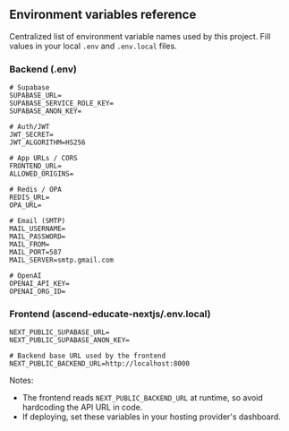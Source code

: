 ## Environment variables reference

Centralized list of environment variable names used by this project. Fill values in your local `.env` and `.env.local` files.

### Backend (.env)
```
# Supabase
SUPABASE_URL=
SUPABASE_SERVICE_ROLE_KEY=
SUPABASE_ANON_KEY=

# Auth/JWT
JWT_SECRET=
JWT_ALGORITHM=HS256

# App URLs / CORS
FRONTEND_URL=
ALLOWED_ORIGINS=

# Redis / OPA
REDIS_URL=
OPA_URL=

# Email (SMTP)
MAIL_USERNAME=
MAIL_PASSWORD=
MAIL_FROM=
MAIL_PORT=587
MAIL_SERVER=smtp.gmail.com

# OpenAI
OPENAI_API_KEY=
OPENAI_ORG_ID=
```

### Frontend (ascend-educate-nextjs/.env.local)
```
NEXT_PUBLIC_SUPABASE_URL=
NEXT_PUBLIC_SUPABASE_ANON_KEY=

# Backend base URL used by the frontend
NEXT_PUBLIC_BACKEND_URL=http://localhost:8000
```

Notes:
- The frontend reads `NEXT_PUBLIC_BACKEND_URL` at runtime, so avoid hardcoding the API URL in code.
- If deploying, set these variables in your hosting provider's dashboard.


